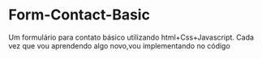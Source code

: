 # Form-Contact-Basic
Um formulário para contato básico utilizando html+Css+Javascript.
Cada vez que vou aprendendo algo novo,vou implementando no código

